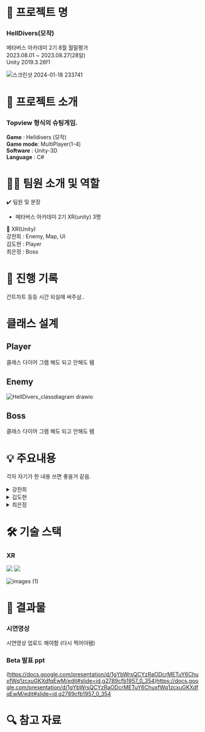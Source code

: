 # 📖 프로젝트 명
### HellDivers(모작)   

메타버스 아카데미 2기 8월 월말평가    
2023.08.01 ~ 2023.08.27(28일)   
Unity 2019.3.26f1

 ![스크린샷 2024-01-18 233741](https://github.com/kcheee/Hell-Divers/assets/86779278/0be8e96d-728b-4789-bb9f-e94cce34afeb)


# 📃 프로젝트 소개

### Topview 형식의 슈팅게임.

**Game** : Helldivers (모작)   
**Game mode**: MultiPlayer(1-4)   
**Software** : Unity-3D   
**Language** : C#   

# 👩‍🔧 팀원 소개 및 역할

✔️ 팀원 및 분장

- 메타버스 아카데미 2기 XR(unity) 3명


🔹 XR(Unity)   
강찬희 : Enemy, Map, UI   
김도현 : Player   
최은정 : Boss   
   

# 📅 진행 기록

간트차트 등등 
시간 되실때 써주삼..   


# 클래스 설계

## Player   
클래스 다이어 그램 해도 되고 안해도 됌   

## Enemy   

![HellDivers_classdiagram drawio](https://github.com/kcheee/Hell-Divers/assets/86779278/e5b8d5a3-571a-4196-9bb5-81e02961be84)   

## Boss   

클래스 다이어 그램 해도 되고 안해도 됌   

# 💡 주요내용

각자 자기가 한 내용 쓰면 좋을거 같음.   

<details>
  <summary>강찬희</summary>   
 Enemy(FSM)   
 
 - 이미지 첨부
 - 
FinalIK 사용

  - 이미지 첨부
  - 
Photon 사용   
   - 이미지 첨부
   - 
</details>

<details>
  <summary>김도현</summary>   
 Enemy(FSM)   
 
 - 이미지 첨부
 - 
FinalIK 사용

  - 이미지 첨부
  - 
Photon 사용   
   - 이미지 첨부
   - 
</details>

<details>
  <summary>최은정</summary>   
 Enemy(FSM)   
 
 - 이미지 첨부
 - 
FinalIK 사용

  - 이미지 첨부
  - 
Photon 사용   
   - 이미지 첨부
   - 
</details>



# 🛠 기술 스택       

   
### XR   
 <img src="https://img.shields.io/badge/C%23-239120?style=for-the-badge&logo=c-sharp&logoColor=white"> <img src="https://img.shields.io/badge/Unity-100000?style=for-the-badge&logo=unity&logoColor=white">      
 
![images (1)](https://github.com/kcheee/Hell-Divers/assets/86779278/cbaf0f73-fee0-4801-86d9-6144e05ec38a)


# 📃 결과물   
### 시연영상

시연영상 업로드 해야함 (다시 찍어야됌)   

### Beta 발표 ppt   
   (https://docs.google.com/presentation/d/1gYbWrsQCYzRaODcrMETuY6ChuxfWq1zcxuGKXdfqEwM/edit#slide=id.g2789cfb1957_0_354)https://docs.google.com/presentation/d/1gYbWrsQCYzRaODcrMETuY6ChuxfWq1zcxuGKXdfqEwM/edit#slide=id.g2789cfb1957_0_354

# 🔍 참고 자료   
